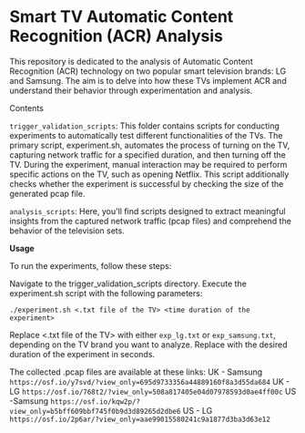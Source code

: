 # Smart TV Automatic Content Recognition (ACR) Analysis

This repository is dedicated to the analysis of Automatic Content Recognition (ACR) technology on two popular smart television brands: LG and Samsung. The aim is to delve into how these TVs implement ACR and understand their behavior through experimentation and analysis.

Contents

`trigger_validation_scripts`: This folder contains scripts for conducting experiments to automatically test different functionalities of the TVs. The primary script, experiment.sh, automates the process of turning on the TV, capturing network traffic for a specified duration, and then turning off the TV. During the experiment, manual interaction may be required to perform specific actions on the TV, such as opening Netflix. This script additionally checks whether the experiment is successful by checking the size of the generated pcap file.

`analysis_scripts`: Here, you'll find scripts designed to extract meaningful insights from the captured network traffic (pcap files) and comprehend the behavior of the television sets.

**Usage**

To run the experiments, follow these steps:

Navigate to the trigger_validation_scripts directory.
Execute the experiment.sh script with the following parameters:

`./experiment.sh <.txt file of the TV> <time duration of the experiment>`

Replace <.txt file of the TV> with either `exp_lg.txt` or `exp_samsung.txt`, depending on the TV brand you want to analyze.
Replace <time duration of the experiment> with the desired duration of the experiment in seconds.


The collected .pcap files are available at these links:
UK - Samsung `https://osf.io/y7svd/?view_only=695d9733356a44889160f8a3d55da684`
UK - LG `https://osf.io/768t2/?view_only=508a817405e04d07978593d0ae4ff00c`
US -Samsung `https://osf.io/kqw2p/?view_only=b5bff609bbf745f0b9d3d89265d2dbe6`
US - LG `https://osf.io/2p6ar/?view_only=aae99015580241c9a1877d3ba3d63e12`
